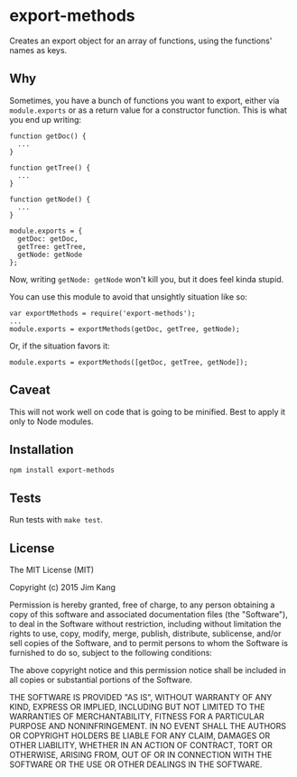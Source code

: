 export-methods
==============

Creates an export object for an array of functions, using the functions' names as keys.

Why
---

Sometimes, you have a bunch of functions you want to export, either via `module.exports` or as a return value for a constructor function. This is what you end up writing:

    function getDoc() {
      ...
    }

    function getTree() {
      ...
    }

    function getNode() {
      ...
    }

    module.exports = {
      getDoc: getDoc,
      getTree: getTree,
      getNode: getNode
    };

Now, writing `getNode: getNode` won't kill you, but it does feel kinda stupid.

You can use this module to avoid that unsightly situation like so:

    var exportMethods = require('export-methods');
    ...
    module.exports = exportMethods(getDoc, getTree, getNode);

Or, if the situation favors it:

    module.exports = exportMethods([getDoc, getTree, getNode]);

Caveat
------

This will not work well on code that is going to be minified. Best to apply it only to Node modules.

Installation
------------

    npm install export-methods

Tests
-----

Run tests with `make test`.

License
-------

The MIT License (MIT)

Copyright (c) 2015 Jim Kang

Permission is hereby granted, free of charge, to any person obtaining a copy
of this software and associated documentation files (the "Software"), to deal
in the Software without restriction, including without limitation the rights
to use, copy, modify, merge, publish, distribute, sublicense, and/or sell
copies of the Software, and to permit persons to whom the Software is
furnished to do so, subject to the following conditions:

The above copyright notice and this permission notice shall be included in
all copies or substantial portions of the Software.

THE SOFTWARE IS PROVIDED "AS IS", WITHOUT WARRANTY OF ANY KIND, EXPRESS OR
IMPLIED, INCLUDING BUT NOT LIMITED TO THE WARRANTIES OF MERCHANTABILITY,
FITNESS FOR A PARTICULAR PURPOSE AND NONINFRINGEMENT. IN NO EVENT SHALL THE
AUTHORS OR COPYRIGHT HOLDERS BE LIABLE FOR ANY CLAIM, DAMAGES OR OTHER
LIABILITY, WHETHER IN AN ACTION OF CONTRACT, TORT OR OTHERWISE, ARISING FROM,
OUT OF OR IN CONNECTION WITH THE SOFTWARE OR THE USE OR OTHER DEALINGS IN
THE SOFTWARE.
